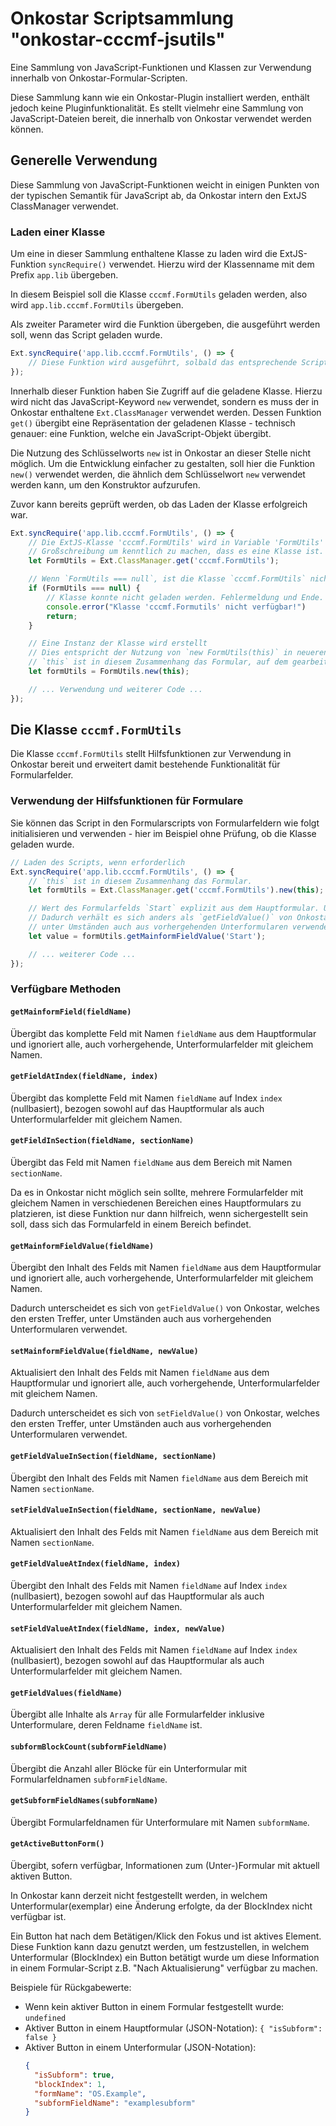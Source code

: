 # Onkostar Scriptsammlung "onkostar-cccmf-jsutils"

Eine Sammlung von JavaScript-Funktionen und Klassen zur Verwendung innerhalb von Onkostar-Formular-Scripten.

Diese Sammlung kann wie ein Onkostar-Plugin installiert werden, enthält jedoch keine Pluginfunktionalität.
Es stellt vielmehr eine Sammlung von JavaScript-Dateien bereit, die innerhalb von Onkostar verwendet werden können.

## Generelle Verwendung

Diese Sammlung von JavaScript-Funktionen weicht in einigen Punkten von der typischen Semantik für JavaScript ab,
da Onkostar intern den ExtJS ClassManager verwendet.

### Laden einer Klasse

Um eine in dieser Sammlung enthaltene Klasse zu laden wird die ExtJS-Funktion `syncRequire()` verwendet.
Hierzu wird der Klassenname mit dem Prefix `app.lib` übergeben.

In diesem Beispiel soll die Klasse `cccmf.FormUtils` geladen werden, also wird `app.lib.cccmf.FormUtils` übergeben.

Als zweiter Parameter wird die Funktion übergeben, die ausgeführt werden soll, wenn das Script geladen wurde.

```javascript
Ext.syncRequire('app.lib.cccmf.FormUtils', () => {
    // Diese Funktion wird ausgeführt, solbald das entsprechende Script geladen wurde
});
```

Innerhalb dieser Funktion haben Sie Zugriff auf die geladene Klasse. Hierzu wird nicht das JavaScript-Keyword `new`
verwendet,
sondern es muss der in Onkostar enthaltene `Ext.ClassManager` verwendet werden.
Dessen Funktion `get()` übergibt eine Repräsentation der geladenen Klasse - technisch genauer: eine Funktion,
welche ein JavaScript-Objekt übergibt.

Die Nutzung des Schlüsselworts `new` ist in Onkostar an dieser Stelle nicht möglich.
Um die Entwicklung einfacher zu gestalten, soll hier die Funktion `new()` verwendet werden,
die ähnlich dem Schlüsselwort `new` verwendet werden kann, um den Konstruktor aufzurufen.

Zuvor kann bereits geprüft werden, ob das Laden der Klasse erfolgreich war.

```javascript
Ext.syncRequire('app.lib.cccmf.FormUtils', () => {
    // Die ExtJS-Klasse 'cccmf.FormUtils' wird in Variable 'FormUtils' geladen.
    // Großschreibung um kenntlich zu machen, dass es eine Klasse ist.
    let FormUtils = Ext.ClassManager.get('cccmf.FormUtils');

    // Wenn `FormUtils === null`, ist die Klasse `cccmf.FormUtils` nicht möglich.
    if (FormUtils === null) {
        // Klasse konnte nicht geladen werden. Fehlermeldung und Ende.
        console.error("Klasse 'cccmf.Formutils' nicht verfügbar!")
        return;
    }

    // Eine Instanz der Klasse wird erstellt
    // Dies entspricht der Nutzung von `new FormUtils(this)` in neueren JavaScript-Codebasen.
    // `this` ist in diesem Zusammenhang das Formular, auf dem gearbeitet werden soll.
    let formUtils = FormUtils.new(this);

    // ... Verwendung und weiterer Code ...
});
```

## Die Klasse `cccmf.FormUtils`

Die Klasse `cccmf.FormUtils` stellt Hilfsfunktionen zur Verwendung in Onkostar bereit und erweitert damit bestehende
Funktionalität für Formularfelder.

### Verwendung der Hilfsfunktionen für Formulare

Sie können das Script in den Formularscripts von Formularfeldern wie folgt initialisieren und verwenden -
hier im Beispiel ohne Prüfung, ob die Klasse geladen wurde.

```javascript
// Laden des Scripts, wenn erforderlich
Ext.syncRequire('app.lib.cccmf.FormUtils', () => {
    // `this` ist in diesem Zusammenhang das Formular.
    let formUtils = Ext.ClassManager.get('cccmf.FormUtils').new(this);

    // Wert des Formularfelds `Start` explizit aus dem Hauptformular. Unterformulare werden ignoriert.
    // Dadurch verhält es sich anders als `getFieldValue()` von Onkostar, welches den ersten Treffer,
    // unter Umständen auch aus vorhergehenden Unterformularen verwendet.
    let value = formUtils.getMainformFieldValue('Start');

    // ... weiterer Code ...
});
```

### Verfügbare Methoden

#### `getMainformField(fieldName)`

Übergibt das komplette Feld mit Namen `fieldName` aus dem Hauptformular und ignoriert alle,
auch vorhergehende, Unterformularfelder mit gleichem Namen.

#### `getFieldAtIndex(fieldName, index)`

Übergibt das komplette Feld mit Namen `fieldName` auf Index `index` (nullbasiert), bezogen sowohl auf das Hauptformular
als
auch Unterformularfelder mit gleichem Namen.

#### `getFieldInSection(fieldName, sectionName)`

Übergibt das Feld mit Namen `fieldName` aus dem Bereich mit Namen `sectionName`.

Da es in Onkostar nicht möglich sein sollte, mehrere Formularfelder mit gleichem Namen in verschiedenen Bereichen eines
Hauptformulars zu platzieren, ist diese Funktion nur dann hilfreich, wenn sichergestellt sein soll, dass sich das
Formularfeld
in einem Bereich befindet.

#### `getMainformFieldValue(fieldName)`

Übergibt den Inhalt des Felds mit Namen `fieldName` aus dem Hauptformular und ignoriert alle,
auch vorhergehende, Unterformularfelder mit gleichem Namen.

Dadurch unterscheidet es sich von `getFieldValue()` von Onkostar, welches den ersten Treffer,
unter Umständen auch aus vorhergehenden Unterformularen verwendet.

#### `setMainformFieldValue(fieldName, newValue)`

Aktualisiert den Inhalt des Felds mit Namen `fieldName` aus dem Hauptformular und ignoriert alle,
auch vorhergehende, Unterformularfelder mit gleichem Namen.

Dadurch unterscheidet es sich von `setFieldValue()` von Onkostar, welches den ersten Treffer,
unter Umständen auch aus vorhergehenden Unterformularen verwendet.

#### `getFieldValueInSection(fieldName, sectionName)`

Übergibt den Inhalt des Felds mit Namen `fieldName` aus dem Bereich mit Namen `sectionName`.

#### `setFieldValueInSection(fieldName, sectionName, newValue)`

Aktualisiert den Inhalt des Felds mit Namen `fieldName` aus dem Bereich mit Namen `sectionName`.

#### `getFieldValueAtIndex(fieldName, index)`

Übergibt den Inhalt des Felds mit Namen `fieldName` auf Index `index` (nullbasiert), bezogen sowohl auf das
Hauptformular als
auch Unterformularfelder mit gleichem Namen.

#### `setFieldValueAtIndex(fieldName, index, newValue)`

Aktualisiert den Inhalt des Felds mit Namen `fieldName` auf Index `index` (nullbasiert), bezogen sowohl auf das
Hauptformular als
auch Unterformularfelder mit gleichem Namen.

#### `getFieldValues(fieldName)`

Übergibt alle Inhalte als `Array` für alle Formularfelder inklusive Unterformulare, deren Feldname `fieldName` ist.

#### `subformBlockCount(subformFieldName)`

Übergibt die Anzahl aller Blöcke für ein Unterformular mit Formularfeldnamen `subformFieldName`.

#### `getSubformFieldNames(subformName)`

Übergibt Formularfeldnamen für Unterformulare mit Namen `subformName`.

#### `getActiveButtonForm()`

Übergibt, sofern verfügbar, Informationen zum (Unter-)Formular mit aktuell aktiven Button.

In Onkostar kann derzeit nicht festgestellt werden, in welchem Unterformular(exemplar) eine Änderung erfolgte,
da der BlockIndex nicht verfügbar ist. 

Ein Button hat nach dem Betätigen/Klick den Fokus und ist aktives Element. Diese Funktion kann dazu genutzt werden,
um festzustellen, in welchem Unterformular (BlockIndex) ein Button betätigt wurde um diese Information in einem 
Formular-Script z.B. "Nach Aktualisierung" verfügbar zu machen.

Beispiele für Rückgabewerte:
* Wenn kein aktiver Button in einem Formular festgestellt wurde: `undefined`
* Aktiver Button in einem Hauptformular (JSON-Notation): `{ "isSubform": false }`
* Aktiver Button in einem Unterformular (JSON-Notation):
  ```json lines
  {
    "isSubform": true,
    "blockIndex": 1,
    "formName": "OS.Example",
    "subformFieldName": "examplesubform"
  }
  ```
